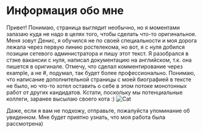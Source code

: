 # Информация обо мне

Привет!
Понимаю, страница выглядит необычно, но я моментами залазаю куда не надо в целях того, чтобы сделать что-то оригинальное.
Меня зовут Денис, я обучился не по своей специальности и моя дорога лежала через первую линию ростелекома, но вот, я с нуля добился позиции сетевого администратора 
и пишу этот текст. Я разобрался в стэке вакансии с нуля, написал документацию на английском, т.к. она пишется в оригинале. Отмечу, что сделал комментирование через example, а не #, подумал, так будет более профессионально.
Понимаю, что написание дополнительной страницы с моей биографией в тексте не было, но что-то хотел оставить о себе в этом потоке монотонных работ от других кандидатов.
Кстати, поскольку мы потенциальные коллеги, заранее высылаю своего кота :)
![Cat](https://iimg.su/i/KuUXwN)

Даже, если я вам не подхожу, отправьте, пожалуйста упоминание об увиденном. Мне будет приятно узнать, что моя работа была рассмотрена)

